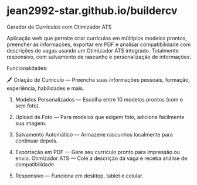 # jean2992-star.github.io/buildercv
Gerador de Currículos com Otimizador ATS 

Aplicação web que permite criar currículos em múltiplos modelos prontos, preencher as informações, exportar em PDF e analisar compatibilidade com descrições de vagas usando um Otimizador ATS integrado. Totalmente responsivo, com salvamento de rascunho e personalização de informações.

Funcionalidades:

🖋 Criação de Currículo — Preencha suas informações pessoais, formação, experiência, habilidades e mais.

1. Modelos Personalizados — Escolha entre 10 modelos prontos (com e sem foto).

2. Upload de Foto — Para modelos que exigem foto, adicione facilmente sua imagem.

3. Salvamento Automático — Armazene rascunhos localmente para continuar depois.

4. Exportação em PDF — Gere seu currículo pronto para impressão ou envio.
Otimizador ATS — Cole a descrição da vaga e receba análise de compatibilidade.

5. Responsivo — Funciona em desktop, tablet e celular.

